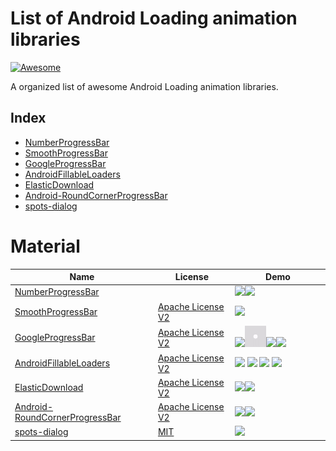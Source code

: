 List of Android Loading animation libraries
==================
[![Awesome](https://cdn.rawgit.com/sindresorhus/awesome/d7305f38d29fed78fa85652e3a63e154dd8e8829/media/badge.svg)](https://github.com/wasabeef/awesome-android-ui)

A organized list of awesome Android Loading animation libraries.

## Index
* [NumberProgressBar](https://github.com/daimajia/NumberProgressBar)
* [SmoothProgressBar](https://github.com/castorflex/SmoothProgressBar)
* [GoogleProgressBar](https://github.com/jpardogo/GoogleProgressBar)
* [AndroidFillableLoaders](https://github.com/JorgeCastilloPrz/AndroidFillableLoaders)
* [ElasticDownload](https://github.com/Tibolte/ElasticDownload)
* [Android-RoundCornerProgressBar](https://github.com/akexorcist/Android-RoundCornerProgressBar)
* [spots-dialog](https://github.com/d-max/spots-dialog)

Material
======================
Name | License | Demo
--- | --- | ---
[NumberProgressBar](https://github.com/daimajia/NumberProgressBar) |  |  <img src="http://ww3.sinaimg.cn/mw690/610dc034jw1efyrd8n7i7g20cz02mq5f.gif" width="70%"><img src="http://ww1.sinaimg.cn/mw690/610dc034jw1efyslmn5itj20f30k074r.jpg" width="40%">
[SmoothProgressBar](https://github.com/castorflex/SmoothProgressBar) | [Apache License V2](https://www.apache.org/licenses/LICENSE-2.0) |  <img src="https://github.com/castorflex/SmoothProgressBar/blob/master/screenshots/SPB_sample.gif" width="100%">
[GoogleProgressBar](https://github.com/jpardogo/GoogleProgressBar) | [Apache License V2](https://www.apache.org/licenses/LICENSE-2.0) |  <img src="https://raw.githubusercontent.com/jpardogo/GoogleProgressBar/master/art/GoogleProgressBar.gif" width="25%"><img src="https://raw.githubusercontent.com/jpardogo/GoogleProgressBar/dev/art/GoogleDices.gif" width="25%"><img src="https://raw.githubusercontent.com/jpardogo/GoogleProgressBar/master/art/NexusRotationCross.gif" width="25%"><img src="https://raw.githubusercontent.com/MewX/google-progress-bar/gpb-chrome/art/ChromeFloatingCircles.gif" width="25%">
[AndroidFillableLoaders](https://github.com/JorgeCastilloPrz/AndroidFillableLoaders) | [Apache License V2](https://www.apache.org/licenses/LICENSE-2.0) |  <img src="https://github.com/JorgeCastilloPrz/AndroidFillableLoaders/blob/master/art/demoPlain.gif" width="40%">  <img src="https://github.com/JorgeCastilloPrz/AndroidFillableLoaders/blob/master/art/demoRounded.gif" width="40%">  <img src="https://github.com/JorgeCastilloPrz/AndroidFillableLoaders/blob/master/art/demoSpikes.gif" width="40%">  <img src="https://github.com/JorgeCastilloPrz/AndroidFillableLoaders/blob/master/art/demoWaves.gif" width="40%">
[ElasticDownload](https://github.com/Tibolte/ElasticDownload) | [Apache License V2](https://www.apache.org/licenses/LICENSE-2.0) |  <img src="https://raw.githubusercontent.com/Tibolte/ElasticDownload/master/success.gif" width="70%"><img src="https://raw.githubusercontent.com/Tibolte/ElasticDownload/master/fail.gif" width="70%">
[Android-RoundCornerProgressBar](https://github.com/akexorcist/Android-RoundCornerProgressBar) | [Apache License V2](https://www.apache.org/licenses/LICENSE-2.0) |  <img src="https://raw.githubusercontent.com/akexorcist/Android-RoundCornerProgressBar/master/image/header.jpg" width="85%"><img src="https://raw.githubusercontent.com/akexorcist/Android-RoundCornerProgressBar/master/image/screenshot_02.png" width="85%">
[spots-dialog](https://github.com/d-max/spots-dialog) | [MIT](http://opensource.org/licenses/MIT) |  <img src="http://3.bp.blogspot.com/-l1UvVWiMSAg/VLa5ZfW4dDI/AAAAAAAANTc/rsWou_qb0Bc/s320/Y6HaTSw.gif" width="50%">
